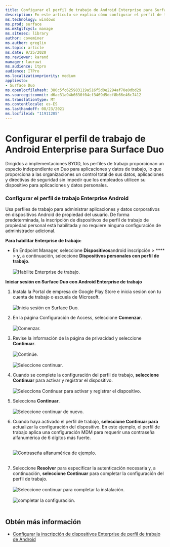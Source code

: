 ```yaml
---
title: Configurar el perfil de trabajo de Android Enterprise para Surface Duo
description: En este artículo se explica cómo configurar el perfil de trabajo en Surface Duo.
ms.technology: windows
ms.prod: surface
ms.mktglfcycl: manage
ms.sitesec: library
author: coveminer
ms.author: greglin
ms.topic: article
ms.date: 9/25/2020
ms.reviewer: karand
manager: laurawi
ms.audience: itpro
audience: ITPro
ms.localizationpriority: medium
appliesto:
- Surface Duo
ms.openlocfilehash: 380c5fc625983119a516f5d0e2294af70e0dbd29
ms.sourcegitcommit: d6ac31a94b6630f04cf3469d5dcf8b66e46c7412
ms.translationtype: MT
ms.contentlocale: es-ES
ms.lasthandoff: 08/23/2021
ms.locfileid: "11911205"
---
```

# <a name="configure-android-enterprise-work-profile-for-surface-duo"></a>Configurar el perfil de trabajo de Android Enterprise para Surface Duo

Dirigidos a implementaciones BYOD, los perfiles de trabajo proporcionan un espacio independiente en Duo para aplicaciones y datos de trabajo, lo que proporciona a las organizaciones un control total de sus datos, aplicaciones y directivas de seguridad sin impedir que los empleados utilicen su dispositivo para aplicaciones y datos personales.

### <a name="set-up-android-enterprise-work-profile"></a>Configurar el perfil de trabajo Enterprise Android

Usa perfiles de trabajo para administrar aplicaciones y datos corporativos en dispositivos Android de propiedad del usuario. De forma predeterminada, la inscripción de dispositivos de perfil de trabajo de propiedad personal está habilitada y no requiere ninguna configuración de administrador adicional.  

**Para habilitar Enterprise de trabajo:**

- En Endpoint Manager, seleccione **Dispositivos**android inscripción  >  ****  >  **y,** a continuación, seleccione **Dispositivos personales con perfil de trabajo**.
<br><br>
 ![Habilite Enterprise de trabajo.](images/enroll-start.png)

 
**Iniciar sesión en Surface Duo con Android Enterprise de trabajo**

1. Instala la Portal de empresa de Google Play Store e inicia sesión con tu cuenta de trabajo o escuela de Microsoft.<br><br>
![Inicia sesión en Surface Duo.](images/duo-wp-1.png)
 
2. En la página Configuración de Access, seleccione **Comenzar**.<br><br>
![Comenzar.](images/duo-wp-2.png)

3. Revise la información de la página de privacidad y seleccione **Continuar**.<br><br>
 ![Continúe.](images/duo-wp-3.png)
<br><br>
 ![Seleccione continuar.](images/duo-wp-4.png)
 
4. Cuando se complete la configuración del perfil de trabajo, **seleccione Continuar** para activar y registrar el dispositivo.<br><br>
 ![Selecciona Continuar para activar y registrar el dispositivo.](images/duo-wp-5.png)

5. Selecciona **Continuar**.<br><br>
 ![Seleccione continuar de nuevo.](images/duo-wp-6.png)

6. Cuando haya activado el perfil de trabajo, **seleccione Continuar para** actualizar la configuración del dispositivo. En este ejemplo, el perfil de trabajo aplica una configuración MDM para requerir una contraseña alfanumérica de 6 dígitos más fuerte. <br><br>

     ![Contraseña alfanumérica de ejemplo.](images/duo-wp-7.png)<br><br>
7. Seleccione **Resolver** para especificar la autenticación necesaria y, a continuación, **seleccione Continuar** para completar la configuración del perfil de trabajo. <br><br>
     ![Seleccione continuar para completar la instalación.](images/duo-wp-8.png)<br><br>
     ![completar la configuración.](images/duo-wp-9.png)<br><br>

## <a name="learn-more"></a>Obtén más información

- [Configurar la inscripción de dispositivos Enterprise de perfil de trabajo de Android](https://docs.microsoft.com/mem/intune/enrollment/android-work-profile-enroll)

